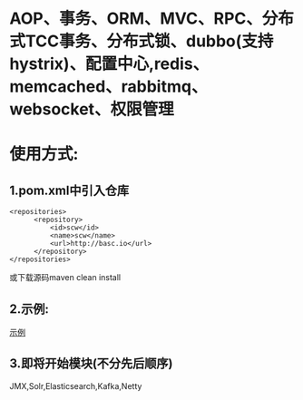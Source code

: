 # AOP、事务、ORM、MVC、RPC、分布式TCC事务、分布式锁、dubbo(支持hystrix)、配置中心,redis、memcached、rabbitmq、websocket、权限管理

使用方式:
========
1.pom.xml中引入仓库
-------------------
    <repositories>
		  <repository>
			  <id>scw</id>
			  <name>scw</name>
			  <url>http://basc.io</url>
		  </repository>
    </repositories>
或下载源码maven clean install

2.示例:
-----------------
[示例](https://github.com/wcnnkh/start-example/blob/master/src/main/java/io/basc/start/example/ExampleApplication.java)

3.即将开始模块(不分先后顺序)
-----------------
JMX,Solr,Elasticsearch,Kafka,Netty
